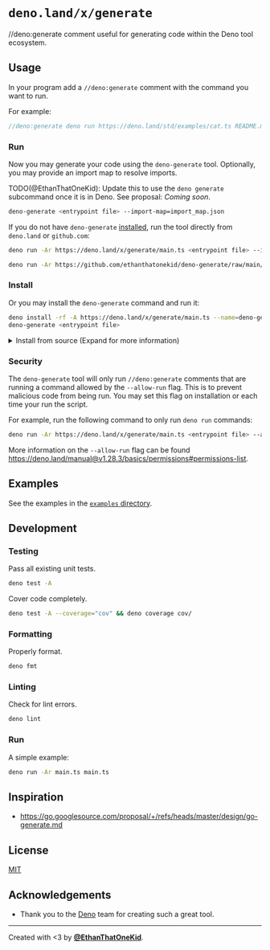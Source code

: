 # `deno.land/x/generate`

//deno:generate comment useful for generating code within the Deno tool
ecosystem.

## Usage

In your program add a `//deno:generate` comment with the command you want to
run.

For example:

```ts
//deno:generate deno run https://deno.land/std/examples/cat.ts README.md
```

### Run

Now you may generate your code using the `deno-generate` tool. Optionally, you
may provide an import map to resolve imports.

TODO(@EthanThatOneKid): Update this to use the `deno generate` subcommand once
it is in Deno. See proposal: _Coming soon_.

```sh
deno-generate <entrypoint file> --import-map=import_map.json
```

If you do not have `deno-generate` [installed](#install), run the tool directly
from `deno.land` or `github.com`:

```sh
deno run -Ar https://deno.land/x/generate/main.ts <entrypoint file> --import-map=import_map.json
```

```sh
deno run -Ar https://github.com/ethanthatonekid/deno-generate/raw/main/main.ts <entrypoint file> --import-map=import_map.json
```

### Install

Or you may install the `deno-generate` command and run it:

```sh
deno install -rf -A https://deno.land/x/generate/main.ts --name=deno-generate
deno-generate <entrypoint file>
```

<details>
<summary>
Install from source
(Expand for more information)
</summary>

```sh
git clone https://github.com/ethanthatonekid/deno-generate.git
cd deno-generate
deno install -rf -A main.ts --name=deno-generate
```

</details>

### Security

The `deno-generate` tool will only run `//deno:generate` comments that are
running a command allowed by the `--allow-run` flag. This is to prevent
malicious code from being run. You may set this flag on installation or each
time your run the script.

For example, run the following command to only run `deno run` commands:

```sh
deno run -Ar https://deno.land/x/generate/main.ts <entrypoint file> --allow-run=deno
```

More information on the `--allow-run` flag can be found
<https://deno.land/manual@v1.28.3/basics/permissions#permissions-list>.

## Examples

See the examples in the [`examples` directory](examples).

## Development

### Testing

Pass all existing unit tests.

```bash
deno test -A
```

Cover code completely.

```bash
deno test -A --coverage="cov" && deno coverage cov/
```

### Formatting

Properly format.

```bash
deno fmt
```

### Linting

Check for lint errors.

```bash
deno lint
```

### Run

A simple example:

```sh
deno run -Ar main.ts main.ts
```

## Inspiration

- <https://go.googlesource.com/proposal/+/refs/heads/master/design/go-generate.md>

## License

[MIT](LICENSE)

## Acknowledgements

- Thank you to the [Deno](https://deno.land) team for creating such a great
  tool.

---

Created with <3 by [**@EthanThatOneKid**](https://etok.codes/).
